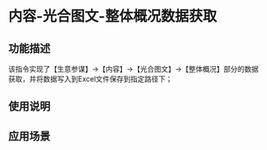 # 内容-光合图文-整体概况数据获取
## 功能描述
该指令实现了【生意参谋】->【内容】->【光合图文】->【整体概况】部分的数据获取，并将数据写入到Excel文件保存到指定路径下；
## 使用说明
## 应用场景

